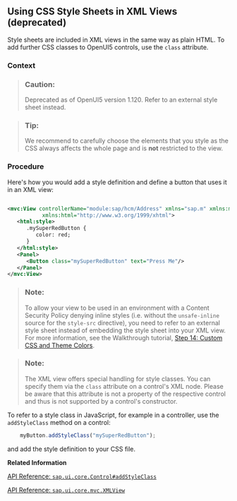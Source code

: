 <!-- loiob564935324f449209354c7e2f9903f22 -->

## Using CSS Style Sheets in XML Views \(deprecated\)

Style sheets are included in XML views in the same way as plain HTML. To add further CSS classes to OpenUI5 controls, use the `class` attribute.



### Context

> ### Caution:  
> Deprecated as of OpenUI5 version 1.120. Refer to an external style sheet instead.

> ### Tip:  
> We recommend to carefully choose the elements that you style as the CSS always affects the whole page and is **not** restricted to the view.



### Procedure

Here's how you would add a style definition and define a button that uses it in an XML view:

```xml

<mvc:View controllerName="module:sap/hcm/Address" xmlns="sap.m" xmlns:mvc="sap.ui.core.mvc"
           xmlns:html="http://www.w3.org/1999/xhtml">
   <html:style>
      .mySuperRedButton {
         color: red;
      }
   </html:style>
   <Panel>
      <Button class="mySuperRedButton" text="Press Me"/>
   </Panel>
</mvc:View>
```

> ### Note:  
> To allow your view to be used in an environment with a Content Security Policy denying inline styles \(i.e. without the `unsafe-inline` source for the `style-src` directive\), you need to refer to an external style sheet instead of embedding the style sheet into your XML view. For more information, see the Walkthrough tutorial, [Step 14: Custom CSS and Theme Colors](../03_Get-Started/step-14-custom-css-and-theme-colors-723f4b2.md).

> ### Note:  
> The XML view offers special handling for style classes. You can specify them via the `class` attribute on a control's XML node. Please be aware that this attribute is not a property of the respective control and thus is not supported by a control's constructor.

To refer to a style class in JavaScript, for example in a controller, use the `addStyleClass` method on a control:

```js
    myButton.addStyleClass("mySuperRedButton");
```

and add the style definition to your CSS file.

**Related Information**  


[API Reference: `sap.ui.core.Control#addStyleClass`](https://ui5.sap.com/#/api/sap.ui.core.Control%23methods/addStyleClass)

[API Reference: `sap.ui.core.mvc.XMLView`](https://ui5.sap.com/#/api/sap.ui.core.mvc.XMLView)

